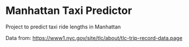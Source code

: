# Manhattan Taxi Predictor
 Project to predict taxi ride lengths in Manhattan

Data from: https://www1.nyc.gov/site/tlc/about/tlc-trip-record-data.page

